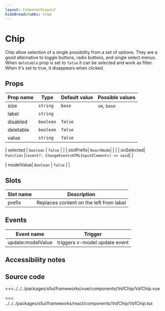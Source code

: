 ```yaml
---
layout: ComponentLayout
hideBreadcrumbs: true
---
```

# Chip

Chip allow selection of a single possibility from a set of options. They are a good alternative to toggle buttons, radio buttons, and single select menus. When `deletable` prop is set to `false` it can be selected and work as filter. When it's set to true, it disappears when clicked. 

<Generate />

## Props

| Prop name | Type      | Default value | Possible values   |
|-----------|-----------|---------------|-------------------|
| size      | `string`  | `base`        | `sm`, `base`      |
| label     | `string`  |               |                   |
| disabled  | `boolean` | `false`       |                   |
| deletable | `boolean` | `false`       |                   |
| value     | `string`  | `false`       |                   |
<!-- react -->
| selected  | `boolean` | `false`       |                   |
| slotPrefix| `ReactNode`|              |                   |
| onSelected| `Function` |`(event?: ChangeEvent<HTMLInputElement>) => void`|                         |
<!-- end react -->
<!-- vue -->
| modelValue| `Boolean`  |  `false`     |                   |


## Slots 

| Slot name |            Description            |
|-----------| :-------------------------------: |
| prefix |  Replaces content on the left from label  |

## Events

| Event name        |            Trigger             |
| ----------------- | :----------------------------: |
| update:modelValue | triggers v-model update event  |

<!-- end vue -->
## Accessibility notes


## Source code
<!-- vue -->
<<<../../../packages/sfui/frameworks/vue/components/VsfChip/VsfChip.vue
<!-- end vue -->
<!-- react -->
<<< ../../../packages/sfui/frameworks/react/components/VsfChip/VsfChip.tsx
<!-- end react -->